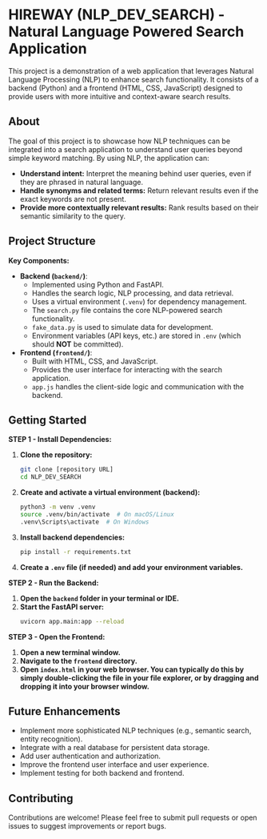 # HIREWAY (NLP_DEV_SEARCH) - Natural Language Powered Search Application

This project is a demonstration of a web application that leverages Natural Language Processing (NLP) to enhance search functionality. It consists of a backend (Python) and a frontend (HTML, CSS, JavaScript) designed to provide users with more intuitive and context-aware search results.

## About

The goal of this project is to showcase how NLP techniques can be integrated into a search application to understand user queries beyond simple keyword matching. By using NLP, the application can:

* **Understand intent:** Interpret the meaning behind user queries, even if they are phrased in natural language.
* **Handle synonyms and related terms:** Return relevant results even if the exact keywords are not present.
* **Provide more contextually relevant results:** Rank results based on their semantic similarity to the query.

## Project Structure
**Key Components:**

* **Backend (`backend/`)**:
    * Implemented using Python and FastAPI.
    * Handles the search logic, NLP processing, and data retrieval.
    * Uses a virtual environment (`.venv`) for dependency management.
    * The `search.py` file contains the core NLP-powered search functionality.
    * `fake_data.py` is used to simulate data for development.
    * Environment variables (API keys, etc.) are stored in `.env` (which should **NOT** be committed).
* **Frontend (`frontend/`)**:
    * Built with HTML, CSS, and JavaScript.
    * Provides the user interface for interacting with the search application.
    * `app.js` handles the client-side logic and communication with the backend.

## Getting Started

**STEP 1 - Install Dependencies:**

1.  **Clone the repository:**
    ```bash
    git clone [repository URL]
    cd NLP_DEV_SEARCH
    ```

2.  **Create and activate a virtual environment (backend):**
    ```bash
    python3 -m venv .venv
    source .venv/bin/activate  # On macOS/Linux
    .venv\Scripts\activate  # On Windows
    ```

3.  **Install backend dependencies:**
    ```bash
    pip install -r requirements.txt
    ```

4.  **Create a `.env` file (if needed) and add your environment variables.**

**STEP 2 - Run the Backend:**

1.  **Open the `backend` folder in your terminal or IDE.**
2.  **Start the FastAPI server:**
    ```bash
    uvicorn app.main:app --reload
    ```

**STEP 3 - Open the Frontend:**

1.  **Open a new terminal window.**
2.  **Navigate to the `frontend` directory.**
3.  **Open `index.html` in your web browser. You can typically do this by simply double-clicking the file in your file explorer, or by dragging and dropping it into your browser window.**

## Future Enhancements

* Implement more sophisticated NLP techniques (e.g., semantic search, entity recognition).
* Integrate with a real database for persistent data storage.
* Add user authentication and authorization.
* Improve the frontend user interface and user experience.
* Implement testing for both backend and frontend.

## Contributing

Contributions are welcome! Please feel free to submit pull requests or open issues to suggest improvements or report bugs.
